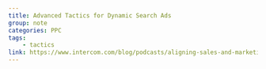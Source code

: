 ```yaml
---
title: Advanced Tactics for Dynamic Search Ads
group: note
categories: PPC
tags:
    - tactics
link: https://www.intercom.com/blog/podcasts/aligning-sales-and-marketing-with-intercoms-brian-kotlyar-and-jeff-serlin/
---
```


